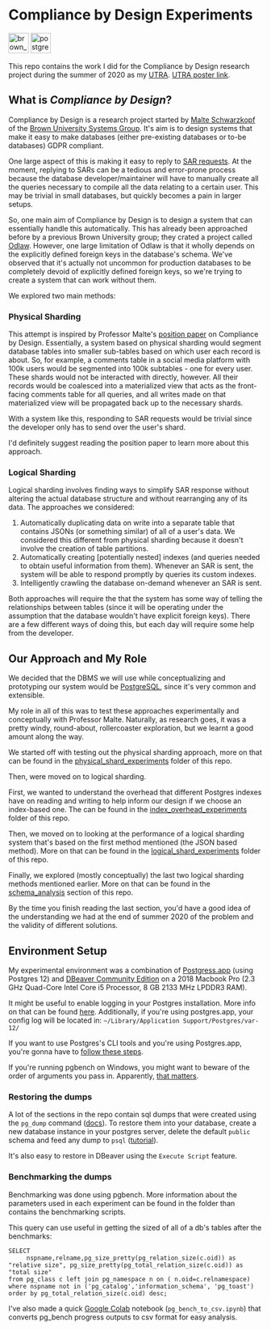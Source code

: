 # Compliance by Design Experiments
<img src="https://upload.wikimedia.org/wikipedia/en/thumb/3/31/Brown_University_coat_of_arms.svg/1200px-Brown_University_coat_of_arms.svg.png" alt="brown_logo" height="40"/> <img src="https://upload.wikimedia.org/wikipedia/commons/thumb/2/29/Postgresql_elephant.svg/1200px-Postgresql_elephant.svg.png" alt="postgres_logo" height="40"/>

This repo contains the work I did for the Compliance by Design research project during the summer of 2020 as my [UTRA](https://www.brown.edu/academics/college/fellowships/utra/). [UTRA poster link](https://repository.library.brown.edu/studio/item/bdr:1138465/).

## What is *Compliance by Design*?

Compliance by Design is a research project started by [Malte Schwarzkopf](https://cs.brown.edu/news/2020/04/29/malte-schwarzkopf-wins-salomon-award-gdpr-compliant-system-design/) of the [Brown University Systems Group](https://systems.cs.brown.edu/). It's aim is to design systems that make it easy to make databases (either pre-existing databases or to-be databases) GDPR compliant.

One large aspect of this is making it easy to reply to [SAR requests](https://www.experian.co.uk/business/glossary/subject-access-request/). At the moment, replying to SARs can be a tedious and error-prone process because the database developer/maintainer will have to manually create all the queries necessary to compile all the data relating to a certain user. This may be trivial in small databases, but quickly becomes a pain in larger setups.

So, one main aim of Compliance by Design is to design a system that can essentially handle this automatically. This has already been approached before by a previous Brown University group; they crated a project called [Odlaw](https://cs.brown.edu/courses/csci2390/2019/assign/project/report/odlaw.pdf). However, one large limitation of Odlaw is that it wholly depends on the explicitly defined foreign keys in the database's schema. We've observed that it's actually not uncommon for production databases to be completely devoid of explicitly defined foreign keys, so we're trying to create a system that can work without them.

We explored two main methods:

### **Physical Sharding**

This attempt is inspired by Professor Malte's [position paper](https://cs.brown.edu/people/malte/pub/papers/2019-poly-gdpr.pdf) on Compliance by Design. Essentially, a system based on physical sharding would segment database tables into smaller sub-tables based on which user each record is about. So, for example, a comments table in a social media platform with 100k users would be segmented into 100k subtables - one for every user. These shards would not be interacted with directly, however. All their records would be coalesced into a materialized view that acts as the front-facing comments table for all queries, and all writes made on that materialized view will be propagated back up to the necessary shards. 

With a system like this, responding to SAR requests would be trivial since the developer only has to send over the user's shard.

I'd definitely suggest reading the position paper to learn more about this approach.

### Logical Sharding

Logical sharding involves finding ways to simplify SAR response without altering the actual database structure and without rearranging any of its data. The approaches  we considered:

1. Automatically duplicating data on write into a separate table that contains JSONs (or something similar) of all of a user's data. We considered this different from physical sharding because it doesn't involve the creation of table partitions.
2. Automatically creating [potentially nested] indexes (and queries needed to obtain useful information from them). Whenever an SAR is sent, the system will be able to respond promptly by queries its custom indexes.
3. Intelligently crawling the database on-demand whenever an SAR is sent.

Both approaches will require the that the system has some way of telling the relationships between tables (since it will be operating under the assumption that the database wouldn't have explicit foreign keys). There are a few different ways of doing this, but each day will require some help from the developer.

## Our Approach and My Role

We decided that the DBMS we will use while conceptualizing and prototyping our system would be [PostgreSQL](https://www.postgresql.org/), since it's very common and extensible.

My role in all of this was to test these approaches experimentally and conceptually with Professor Malte. Naturally, as research goes, it was a pretty windy, round-about, rollercoaster exploration, but we learnt a good amount along the way.

We started off with testing out the physical sharding approach, more on that can be found in the [physical_shard_experiments](physical_shard_experiments/) folder of this repo.

Then, were moved on to logical sharding. 

First, we wanted to understand the overhead that different Postgres indexes have on reading and writing to help inform our design if we choose an index-based one. The can be found in the [index_overhead_experiments](index_overhead_experiments) folder of this repo.

Then, we moved on to looking at the performance of a logical sharding system that's based on the first method mentioned (the JSON based method). More on that can be found in the [logical_shard_experiments](logical_shard_experiments/) folder of this repo.

Finally, we explored (mostly conceptually) the last two logical sharding methods mentioned earlier. More on that can be found in the [schema_analysis](schema_analysis/) section of this repo.

By the time you finish reading the last section, you'd have a good idea of the understanding we had at the end of summer 2020 of the problem and the validity of different solutions.

## Environment Setup 

My experimental environment was a combination of [Postgress.app](https://postgresapp.com/) (using Postgres 12) and [DBeaver Community Edition](https://dbeaver.io/) on a 2018 Macbook Pro (2.3 GHz Quad-Core Intel Core i5 Processor, 8 GB 2133 MHz LPDDR3 RAM).

It might be useful to enable logging in your Postgres installation. More info on that can be found [here](https://www.endpoint.com/blog/2014/11/12/dear-postgresql-where-are-my-logs). Additionally, if you're using postgres.app, your config log will be located in: 
```~/Library/Application Support/Postgres/var-12/```

If you want to use Postgres's CLI tools and you're using Postgres.app, you're gonna have to [follow these steps](https://postgresapp.com/documentation/cli-tools.html
).

If you're running pgbench on Windows, you might want to beware of the order of arguments you pass in. Apparently, [that matters](https://stackoverflow.com/questions/17997070/postgresql-pgbench-tool-running-user-defined-sql-script).

###  Restoring the dumps

A lot of the sections in the repo contain sql dumps that were created using the `pg_dump` command ([docs](https://www.postgresql.org/docs/12/app-pgdump.html)). To restore them into your database, create a new database instance in your postgres server, delete the default `public` schema and feed any dump to `psql` ([tutorial](https://www.postgresqltutorial.com/postgresql-restore-database/)).

It's also easy to restore in DBeaver using the `Execute Script` feature.

### Benchmarking the dumps
Benchmarking was done using pgbench. More information about the parameters used in each experiment can be found in the folder than contains the benchmarking scripts.

This query can use useful in getting the sized of all of a db's tables after the benchmarks:

```
SELECT
     nspname,relname,pg_size_pretty(pg_relation_size(c.oid)) as "relative size", pg_size_pretty(pg_total_relation_size(c.oid)) as "total size"
from pg_class c left join pg_namespace n on ( n.oid=c.relnamespace) 
where nspname not in ('pg_catalog','information_schema', 'pg_toast')
order by pg_total_relation_size(c.oid) desc;
```

I've also made a quick [Google Colab](https://colab.research.google.com) notebook (`pg_bench_to_csv.ipynb`)
that converts pg_bench progress outputs to csv format for easy analysis.

